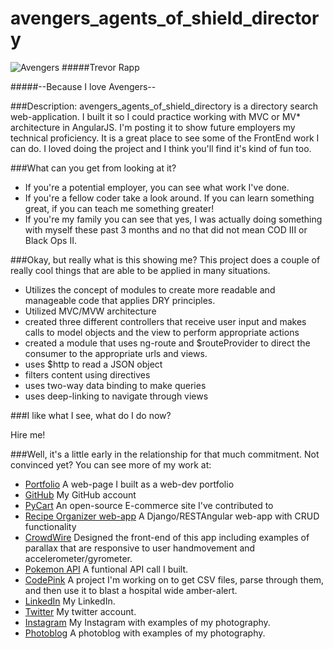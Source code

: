 # avengers_agents_of_shield_directory
![Avengers](https://cloud.githubusercontent.com/assets/11747875/8291590/bcc1441a-18e7-11e5-90a9-4509ed8f53ad.jpg)
#####Trevor Rapp

#####--Because I love Avengers--

###Description: 
avengers_agents_of_shield_directory is a directory search web-application.  I built it so I could practice working with MVC or MV* architecture in AngularJS.  I'm posting it to show future employers my technical proficiency.  It is a great place to see some of the FrontEnd work I can do.  I loved doing the project and I think you'll find it's kind of fun too.  

###What can you get from looking at it? 

* If you're a potential employer, you can see what work I've done.
* If you're a fellow coder take a look around.  If you can learn something great, if you can teach me something greater!
* If you're my family you can see that yes, I was actually doing something with myself these past 3 months and no that did not mean COD III or Black Ops II.

###Okay, but really what is this showing me?
This project does a couple of really cool things that are able to be applied in many situations. 

* Utilizes the concept of modules to create more readable and manageable code that applies DRY principles.
* Utilized MVC/MVW architecture
* created three different controllers that receive user input and makes calls to model objects and the view to       perform appropriate actions
* created a module that uses ng-route and $routeProvider to direct the consumer to the appropriate urls and views.
* uses $http to read a JSON object
* filters content using directives
* uses two-way data binding to make queries
* uses deep-linking to navigate through views


###I like what I see, what do I do now?

Hire me!  

###Well, it's a little early in the relationship for that much commitment.
Not convinced yet?  You can see more of my work at: 
* [Portfolio](http://web-karma.org/)  A web-page I built as a web-dev portfolio
* [GitHub](https://github.com/trrapp12)  My GitHub account
* [PyCart](https://github.com/Pycart/PyCart-Backend)  An open-source E-commerce site I've contributed to
* [Recipe Organizer web-app](http://recipes.web-karma.org/#/recipes)  A Django/RESTAngular web-app with CRUD functionality
* [CrowdWire](http://crowdwire.net/#/add-event)  Designed the front-end of this app including examples of parallax that are responsive to user handmovement and accelerometer/gyrometer.
* [Pokemon API](https://github.com/trrapp12/Project-repository/blob/master/Coding%20Bat/pokemon.js) A funtional API call I built.
* [CodePink](https://github.com/trrapp12/code_pink) A project I'm working on to get CSV files, parse through them, and then use it to blast a hospital wide amber-alert.
* [LinkedIn](https://www.linkedin.com/pub/trevor-rapp/37/a10/42) My LinkedIn.
* [Twitter](https://twitter.com/RappTrevor) My twitter account.
* [Instagram](https://instagram.com/trevor.rapp/) My Instagram with examples of my photography.
* [Photoblog](https://trappphotography.wordpress.com/) A photoblog with examples of my photography.

